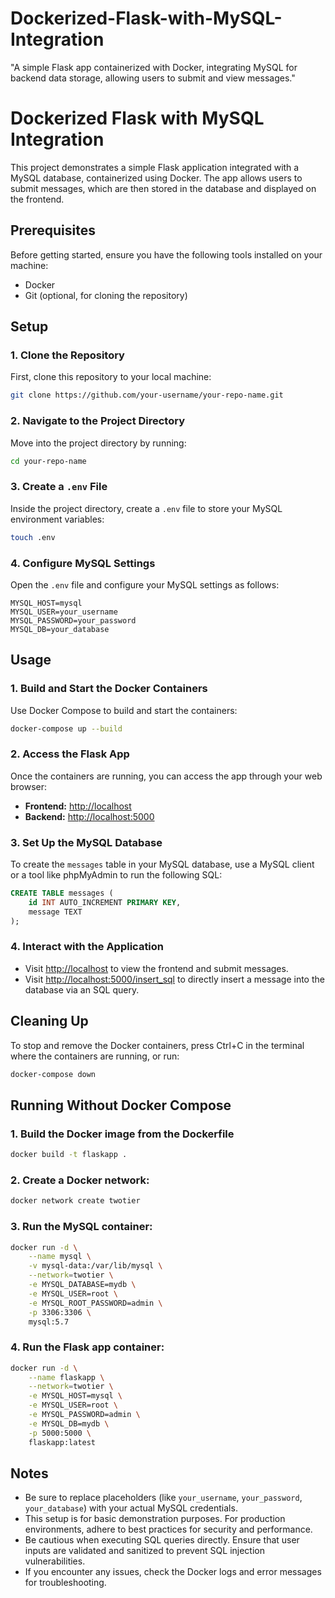 # Dockerized-Flask-with-MySQL-Integration
"A simple Flask app containerized with Docker, integrating MySQL for backend data storage, allowing users to submit and view messages."


# Dockerized Flask with MySQL Integration

This project demonstrates a simple Flask application integrated with a MySQL database, containerized using Docker. The app allows users to submit messages, which are then stored in the database and displayed on the frontend.

## Prerequisites

Before getting started, ensure you have the following tools installed on your machine:

- Docker
- Git (optional, for cloning the repository)

## Setup

### 1. Clone the Repository

First, clone this repository to your local machine:

```bash
git clone https://github.com/your-username/your-repo-name.git
```

### 2. Navigate to the Project Directory

Move into the project directory by running:

```bash
cd your-repo-name
```

### 3. Create a `.env`  File

Inside the project directory, create a `.env` file to store your MySQL environment variables:

``` bash
touch .env
```

### 4. Configure MySQL Settings

Open the `.env` file and configure your MySQL settings as follows:

```env
MYSQL_HOST=mysql
MYSQL_USER=your_username
MYSQL_PASSWORD=your_password
MYSQL_DB=your_database
```

## Usage

### 1. Build and Start the Docker Containers

Use Docker Compose to build and start the containers:

``` bash
docker-compose up --build
```

### 2. Access the Flask App

Once the containers are running, you can access the app through your web browser:

- **Frontend:** [http://localhost](http://localhost)
- **Backend:** [http://localhost:5000](http://localhost:5000)

### 3. Set Up the MySQL Database

To create the `messages` table in your MySQL database, use a MySQL client or a tool like phpMyAdmin to run the following SQL:

```sql
CREATE TABLE messages (
    id INT AUTO_INCREMENT PRIMARY KEY,
    message TEXT
);

```

### 4. Interact with the Application

- Visit [http://localhost](http://localhost) to view the frontend and submit messages.
- Visit [http://localhost:5000/insert_sql](http://localhost:5000/insert_sql) to directly insert a message into the database via an SQL query.

## Cleaning Up

To stop and remove the Docker containers, press Ctrl+C in the terminal where the containers are running, or run:

```bash
docker-compose down
```

## Running Without Docker Compose

### 1. Build the Docker image from the Dockerfile
``` bash
docker build -t flaskapp .
```
### 2. Create a Docker network:
``` bash
docker network create twotier
```

### 3. Run the MySQL container:
```bash
docker run -d \
    --name mysql \
    -v mysql-data:/var/lib/mysql \
    --network=twotier \
    -e MYSQL_DATABASE=mydb \
    -e MYSQL_USER=root \
    -e MYSQL_ROOT_PASSWORD=admin \
    -p 3306:3306 \
    mysql:5.7

```
### 4. Run the Flask app container:
``` bash
docker run -d \
    --name flaskapp \
    --network=twotier \
    -e MYSQL_HOST=mysql \
    -e MYSQL_USER=root \
    -e MYSQL_PASSWORD=admin \
    -e MYSQL_DB=mydb \
    -p 5000:5000 \
    flaskapp:latest

```

## Notes

- Be sure to replace placeholders (like `your_username`, `your_password`, `your_database`) with your actual MySQL credentials.
- This setup is for basic demonstration purposes. For production environments, adhere to best practices for security and performance.
- Be cautious when executing SQL queries directly. Ensure that user inputs are validated and sanitized to prevent SQL injection vulnerabilities.
- If you encounter any issues, check the Docker logs and error messages for troubleshooting.
  
